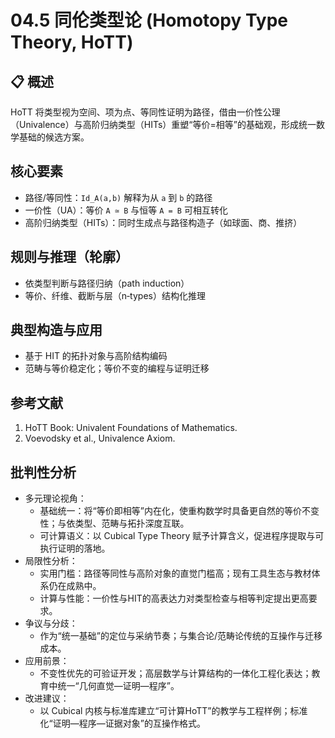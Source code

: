 # 04.5 同伦类型论 (Homotopy Type Theory, HoTT)

## 📋 概述

HoTT 将类型视为空间、项为点、等同性证明为路径，借由一价性公理（Univalence）与高阶归纳类型（HITs）重塑“等价=相等”的基础观，形成统一数学基础的候选方案。

## 核心要素

- 路径/等同性：`Id_A(a,b)` 解释为从 `a` 到 `b` 的路径
- 一价性（UA）：等价 `A ≃ B` 与恒等 `A = B` 可相互转化
- 高阶归纳类型（HITs）：同时生成点与路径构造子（如球面、商、推挤）

## 规则与推理（轮廓）

- 依类型判断与路径归纳（path induction）
- 等价、纤维、截断与层（n‑types）结构化推理

## 典型构造与应用

- 基于 HIT 的拓扑对象与高阶结构编码
- 范畴与等价稳定化；等价不变的编程与证明迁移

## 参考文献

1. HoTT Book: Univalent Foundations of Mathematics.
2. Voevodsky et al., Univalence Axiom.

## 批判性分析

- 多元理论视角：
  - 基础统一：将“等价即相等”内在化，使重构数学时具备更自然的等价不变性；与依类型、范畴与拓扑深度互联。
  - 可计算语义：以 Cubical Type Theory 赋予计算含义，促进程序提取与可执行证明的落地。
- 局限性分析：
  - 实用门槛：路径等同性与高阶对象的直觉门槛高；现有工具生态与教材体系仍在成熟中。
  - 计算与性能：一价性与HIT的高表达力对类型检查与相等判定提出更高要求。
- 争议与分歧：
  - 作为“统一基础”的定位与采纳节奏；与集合论/范畴论传统的互操作与迁移成本。
- 应用前景：
  - 不变性优先的可验证开发；高层数学与计算结构的一体化工程化表达；教育中统一“几何直觉—证明—程序”。
- 改进建议：
  - 以 Cubical 内核与标准库建立“可计算HoTT”的教学与工程样例；标准化“证明—程序—证据对象”的互操作格式。
